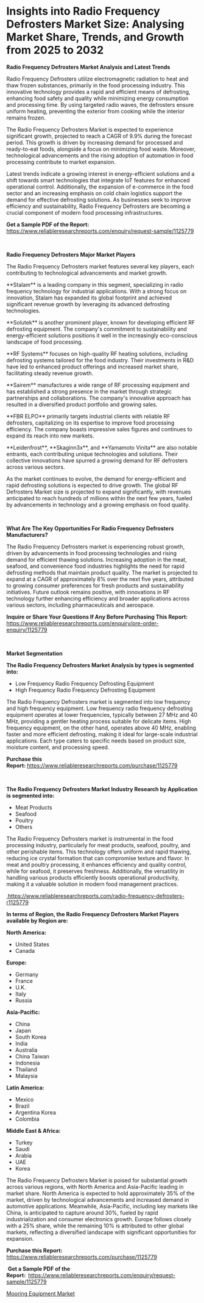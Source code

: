 <p><h1>Insights into Radio Frequency Defrosters Market Size: Analysing Market Share, Trends, and Growth from 2025 to 2032</h1></p><p><strong>Radio Frequency Defrosters Market Analysis and Latest Trends</strong></p>
<p><p>Radio Frequency Defrosters utilize electromagnetic radiation to heat and thaw frozen substances, primarily in the food processing industry. This innovative technology provides a rapid and efficient means of defrosting, enhancing food safety and quality while minimizing energy consumption and processing time. By using targeted radio waves, the defrosters ensure uniform heating, preventing the exterior from cooking while the interior remains frozen.</p><p>The Radio Frequency Defrosters Market is expected to experience significant growth, projected to reach a CAGR of 9.9% during the forecast period. This growth is driven by increasing demand for processed and ready-to-eat foods, alongside a focus on minimizing food waste. Moreover, technological advancements and the rising adoption of automation in food processing contribute to market expansion. </p><p>Latest trends indicate a growing interest in energy-efficient solutions and a shift towards smart technologies that integrate IoT features for enhanced operational control. Additionally, the expansion of e-commerce in the food sector and an increasing emphasis on cold chain logistics support the demand for effective defrosting solutions. As businesses seek to improve efficiency and sustainability, Radio Frequency Defrosters are becoming a crucial component of modern food processing infrastructures.</p></p>
<p><strong>Get a Sample PDF of the Report:&nbsp;</strong> <a href="https://www.reliableresearchreports.com/enquiry/request-sample/1125779?utm_campaign=3022&utm_medium=2&utm_source=Github&utm_content=ia&utm_term=11042025&utm_id=radio-frequency-defrosters">https://www.reliableresearchreports.com/enquiry/request-sample/1125779</a></p>
<p>&nbsp;</p>
<p><strong>Radio Frequency Defrosters Major Market Players</strong></p>
<p><p>The Radio Frequency Defrosters market features several key players, each contributing to technological advancements and market growth. </p><p>**Stalam** is a leading company in this segment, specializing in radio frequency technology for industrial applications. With a strong focus on innovation, Stalam has expanded its global footprint and achieved significant revenue growth by leveraging its advanced defrosting technologies.</p><p>**Solutek** is another prominent player, known for developing efficient RF defrosting equipment. The company's commitment to sustainability and energy-efficient solutions positions it well in the increasingly eco-conscious landscape of food processing.</p><p>**RF Systems** focuses on high-quality RF heating solutions, including defrosting systems tailored for the food industry. Their investments in R&D have led to enhanced product offerings and increased market share, facilitating steady revenue growth.</p><p>**Sairem** manufactures a wide range of RF processing equipment and has established a strong presence in the market through strategic partnerships and collaborations. The company's innovative approach has resulted in a diversified product portfolio and growing sales.</p><p>**FBR ELPO** primarily targets industrial clients with reliable RF defrosters, capitalizing on its expertise to improve food processing efficiency. The company boasts impressive sales figures and continues to expand its reach into new markets.</p><p>**Leidenfrost**, **Skaginn3x**, and **Yamamoto Vinita** are also notable entrants, each contributing unique technologies and solutions. Their collective innovations have spurred a growing demand for RF defrosters across various sectors.</p><p>As the market continues to evolve, the demand for energy-efficient and rapid defrosting solutions is expected to drive growth. The global RF Defrosters Market size is projected to expand significantly, with revenues anticipated to reach hundreds of millions within the next few years, fueled by advancements in technology and a growing emphasis on food quality.</p></p>
<p>&nbsp;</p>
<p><strong>What Are The Key Opportunities For Radio Frequency Defrosters Manufacturers?</strong></p>
<p><p>The Radio Frequency Defrosters market is experiencing robust growth, driven by advancements in food processing technologies and rising demand for efficient thawing solutions. Increasing adoption in the meat, seafood, and convenience food industries highlights the need for rapid defrosting methods that maintain product quality. The market is projected to expand at a CAGR of approximately 8% over the next five years, attributed to growing consumer preferences for fresh products and sustainability initiatives. Future outlook remains positive, with innovations in RF technology further enhancing efficiency and broader applications across various sectors, including pharmaceuticals and aerospace.</p></p>
<p><strong>Inquire or Share Your Questions If Any Before Purchasing This Report:</strong> <a href="https://www.reliableresearchreports.com/enquiry/pre-order-enquiry/1125779?utm_campaign=3022&utm_medium=2&utm_source=Github&utm_content=ia&utm_term=11042025&utm_id=radio-frequency-defrosters">https://www.reliableresearchreports.com/enquiry/pre-order-enquiry/1125779</a></p>
<p>&nbsp;</p>
<p><strong>Market Segmentation</strong></p>
<p><strong>The Radio Frequency Defrosters Market Analysis by types is segmented into:</strong></p>
<p><ul><li>Low Frequency Radio Frequency Defrosting Equipment</li><li>High Frequency Radio Frequency Defrosting Equipment</li></ul></p>
<p><p>The Radio Frequency Defrosters market is segmented into low frequency and high frequency equipment. Low frequency radio frequency defrosting equipment operates at lower frequencies, typically between 27 MHz and 40 MHz, providing a gentler heating process suitable for delicate items. High frequency equipment, on the other hand, operates above 40 MHz, enabling faster and more efficient defrosting, making it ideal for large-scale industrial applications. Each type caters to specific needs based on product size, moisture content, and processing speed.</p></p>
<p><strong>Purchase this Report:&nbsp;</strong><a href="https://www.reliableresearchreports.com/purchase/1125779?utm_campaign=3022&utm_medium=2&utm_source=Github&utm_content=ia&utm_term=11042025&utm_id=radio-frequency-defrosters">https://www.reliableresearchreports.com/purchase/1125779</a></p>
<p>&nbsp;</p>
<p><strong>The Radio Frequency Defrosters Market Industry Research by Application is segmented into:</strong></p>
<p><ul><li>Meat Products</li><li>Seafood</li><li>Poultry</li><li>Others</li></ul></p>
<p><p>The Radio Frequency Defrosters market is instrumental in the food processing industry, particularly for meat products, seafood, poultry, and other perishable items. This technology offers uniform and rapid thawing, reducing ice crystal formation that can compromise texture and flavor. In meat and poultry processing, it enhances efficiency and quality control, while for seafood, it preserves freshness. Additionally, the versatility in handling various products efficiently boosts operational productivity, making it a valuable solution in modern food management practices.</p></p>
<p><a href="https://www.reliableresearchreports.com/radio-frequency-defrosters-r1125779?utm_campaign=3022&utm_medium=2&utm_source=Github&utm_content=ia&utm_term=11042025&utm_id=radio-frequency-defrosters">&nbsp;https://www.reliableresearchreports.com/radio-frequency-defrosters-r1125779</a></p>
<p><strong>In terms of Region, the Radio Frequency Defrosters Market Players available by Region are:</strong></p>
<p>
    <p> <strong> North America: </strong>
        <ul>
            <li>United States</li>
            <li>Canada</li>
        </ul>
        </p> 
    <p> <strong> Europe: </strong>
        <ul>
            <li>Germany</li>
            <li>France</li>
            <li>U.K.</li>
            <li>Italy</li>
            <li>Russia</li>
        </ul>
        </p> 
    <p> <strong> Asia-Pacific: </strong>
        <ul>
            <li>China</li>
            <li>Japan</li>
            <li>South Korea</li>
            <li>India</li>
            <li>Australia</li>
            <li>China Taiwan</li>
            <li>Indonesia</li>
            <li>Thailand</li>
            <li>Malaysia</li>
        </ul>
        </p> 
    <p> <strong> Latin America: </strong>
        <ul>
            <li>Mexico</li>
            <li>Brazil</li>
            <li>Argentina Korea</li>
            <li>Colombia</li>
        </ul>
        </p> 
    <p> <strong> Middle East & Africa: </strong>
        <ul>
            <li>Turkey</li>
            <li>Saudi</li>
            <li>Arabia</li>
            <li>UAE</li>
            <li>Korea</li>
        </ul>
    </p>
    </p>
<p><p>The Radio Frequency Defrosters Market is poised for substantial growth across various regions, with North America and Asia-Pacific leading in market share. North America is expected to hold approximately 35% of the market, driven by technological advancements and increased demand in automotive applications. Meanwhile, Asia-Pacific, including key markets like China, is anticipated to capture around 30%, fueled by rapid industrialization and consumer electronics growth. Europe follows closely with a 25% share, while the remaining 10% is attributed to other global markets, reflecting a diversified landscape with significant opportunities for expansion.</p></p>
<p><strong>Purchase this Report: </strong><a href="https://www.reliableresearchreports.com/purchase/1125779?utm_campaign=3022&utm_medium=2&utm_source=Github&utm_content=ia&utm_term=11042025&utm_id=radio-frequency-defrosters">https://www.reliableresearchreports.com/purchase/1125779</a></p>
<p>&nbsp;<strong>Get a Sample PDF of the Report:&nbsp;&nbsp;</strong><a href="https://www.reliableresearchreports.com/enquiry/request-sample/1125779?utm_campaign=3022&utm_medium=2&utm_source=Github&utm_content=ia&utm_term=11042025&utm_id=radio-frequency-defrosters">https://www.reliableresearchreports.com/enquiry/request-sample/1125779</a></p>
<p><strong></strong></p>
<p><p><a href="https://github.com/sulvantomppa/Market-Research-Report-List-1/blob/main/mooring-equipment-market.md?utm_campaign=3022&utm_medium=2&utm_source=Github&utm_content=ia&utm_term=11042025&utm_id=radio-frequency-defrosters">Mooring Equipment Market</a></p></p>